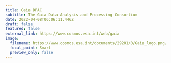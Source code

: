 ```yaml
---
title: Gaia DPAC
subtitle: The Gaia Data Analysis and Processing Consortium
date: 2022-04-08T06:06:11.446Z
draft: false
featured: false
external_link: https://www.cosmos.esa.int/web/gaia
image:
  filename: https://www.cosmos.esa.int/documents/29201/0/Gaia_logo.png/62960d22-cdd9-02a2-c9d0-1bda19ab67cf?t=1607347628590
  focal_point: Smart
  preview_only: false
---
```

